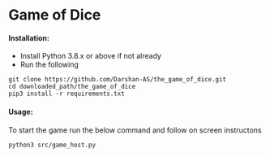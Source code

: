 
# Game of Dice

#### Installation:
- Install Python 3.8.x or above if not already
- Run the following

```shell script
git clone https://github.com/Darshan-AS/the_game_of_dice.git 
cd downloaded_path/the_game_of_dice
pip3 install -r requirements.txt
```

#### Usage:
To start the game run the below command and follow on screen instructons
```shell script
python3 src/game_host.py
```
